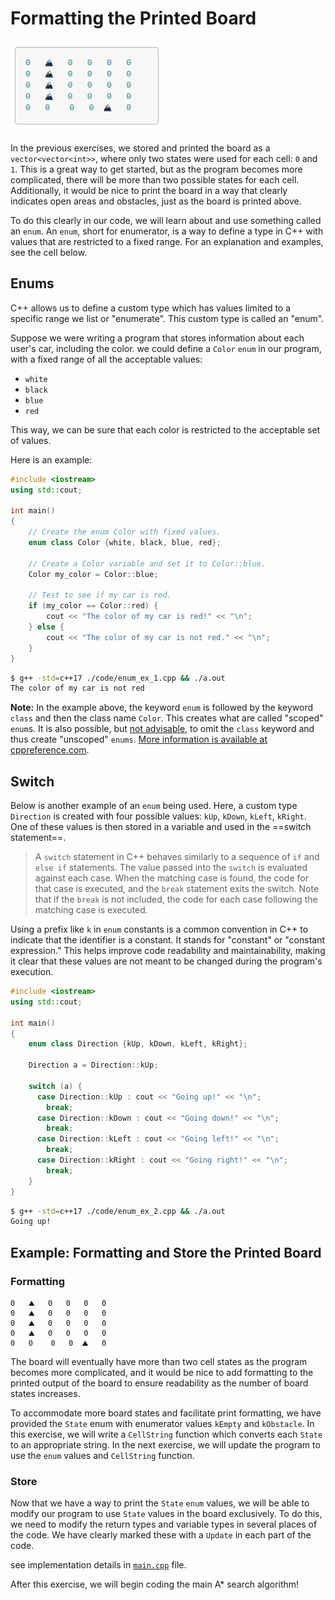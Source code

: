 # Formatting the Printed Board

![img](assets/printed-board.png)

In the previous exercises, we stored and printed the board as a `vector<vector<int>>`, where only two states were used for each cell: `0` and `1`. This is a great way to get started, but as the program becomes more complicated, there will be more than two possible states for each cell. Additionally, it would be nice to print the board in a way that clearly indicates open areas and obstacles, just as the board is printed above.

To do this clearly in our code, we will learn about and use something called an `enum`. An `enum`, short for enumerator, is a way to define a type in C++ with values that are restricted to a fixed range. For an explanation and examples, see the cell below.

## Enums

C++ allows us to define a custom type which has values limited to a specific range we list or "enumerate". This custom type is called an "enum".

Suppose we were writing a program that stores information about each user's car, including the color. we could define a `Color` `enum` in our program, with a fixed range of all the acceptable values: 
- `white`
- `black`
- `blue`
- `red`

This way, we can be sure that each color is restricted to the acceptable set of values.

Here is an example:

```cpp
#include <iostream>
using std::cout;

int main() 
{
    // Create the enum Color with fixed values.
    enum class Color {white, black, blue, red};

    // Create a Color variable and set it to Color::blue.
    Color my_color = Color::blue;

    // Test to see if my car is red.
    if (my_color == Color::red) {
        cout << "The color of my car is red!" << "\n";
    } else {
        cout << "The color of my car is not red." << "\n";
    }
}
```

```bash
$ g++ -std=c++17 ./code/enum_ex_1.cpp && ./a.out
The color of my car is not red
```

**Note:** In the example above, the keyword `enum` is followed by the keyword `class` and then the class name `Color`. This creates what are called "scoped" `enum`s. It is also possible, but [not advisable](https://github.com/isocpp/CppCoreGuidelines/blob/master/CppCoreGuidelines.md#Renum-class), to omit the `class` keyword and thus create "unscoped" `enums`. [More information is available at cppreference.com](https://en.cppreference.com/w/cpp/language/enum).

## Switch

Below is another example of an `enum` being used. Here, a custom type `Direction` is created with four possible values: `kUp`, `kDown`, `kLeft`, `kRight`. One of these values is then stored in a variable and used in the ==switch statement==.

> A `switch` statement in C++ behaves similarly to a sequence of `if` and `else if` statements. The value passed into the `switch` is evaluated against each case. When the matching case is found, the code for that case is executed, and the `break` statement exits the switch. Note that if the `break` is not included, the code for each case following the matching case is executed.

Using a prefix like `k` in `enum` constants is a common convention in C++ to indicate that the identifier is a constant. It stands for "constant" or "constant expression." This helps improve code readability and maintainability, making it clear that these values are not meant to be changed during the program's execution.

```cpp
#include <iostream>
using std::cout;

int main()
{
    enum class Direction {kUp, kDown, kLeft, kRight};

    Direction a = Direction::kUp;

    switch (a) {
      case Direction::kUp : cout << "Going up!" << "\n";
        break;
      case Direction::kDown : cout << "Going down!" << "\n";
        break;
      case Direction::kLeft : cout << "Going left!" << "\n";
        break;
      case Direction::kRight : cout << "Going right!" << "\n";
        break;
    }
}
```

```bash
$ g++ -std=c++17 ./code/enum_ex_2.cpp && ./a.out
Going up!
```

## Example: Formatting and Store the Printed Board

### Formatting
```
0   ⛰️   0   0   0   0
0   ⛰️   0   0   0   0
0   ⛰️   0   0   0   0
0   ⛰️   0   0   0   0
0   0    0   0  ⛰️   0
```

The board will eventually have more than two cell states as the program becomes more complicated, and it would be nice to add formatting to the printed output of the board to ensure readability as the number of board states increases.

To accommodate more board states and facilitate print formatting, we have provided the `State` enum with enumerator values `kEmpty` and `kObstacle`. In this exercise, we will write a `CellString` function which converts each `State` to an appropriate string. In the next exercise, we will update the program to use the `enum` values and `CellString` function.

### Store
Now that we have a way to print the `State` `enum` values, we will be able to modify our program to use `State` values in the board exclusively. To do this, we need to modify the return types and variable types in several places of the code. We have clearly marked these with a `Update` in each part of the code.

see implementation details in [`main.cpp`](./main.cpp) file.

After this exercise, we will begin coding the main A* search algorithm!







